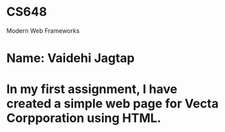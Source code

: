 # CS648
Modern Web Frameworks
# Name: Vaidehi Jagtap
# In my first assignment, I have created a simple web page for Vecta Corpporation using HTML.
